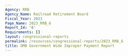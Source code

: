 ```yaml
---
Agency: RRB
Agency_Name: Railroad Retirement Board
Fiscal_Year: 2023
Page_Name: 2023_RRB_6
Report_Id: '6'
Requirements: []
layout: congressional-reports
permalink: /resources/congressional-reports/2023_RRB_6
title: OMB Government Wide Improper Payment Report
---
```


